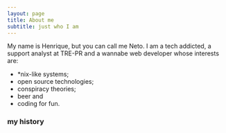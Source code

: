 ```yaml
---
layout: page
title: About me
subtitle: just who I am
---
```


My name is Henrique, but you can call me Neto. I am a tech addicted, a support analyst at TRE-PR and a wannabe web developer whose interests are:

- *nix-like systems;
- open source technologies;
- conspiracy theories;
- beer and
- coding for fun.


### my history

<!--I am a sagitarious who was born in the beginning of the end of the year 1980. I started dealing with computers when I was 11 yo. [my movie](http://en.wikipedia.org/wiki/The_Princess_Bride_%28film%29) and it will answer **all** your questions.-->